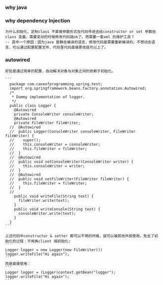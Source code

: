 ### why java

### why dependency Injection

    为什么初始化、定制class 不直接参数形式在代码传进去给constructor or set 参数给class 变量。需要变动的时候修改代码就ok了。而需要一套xml 的维护工具？ 
    -- 其中一个原因：因为java 是静态编译的语言，修改代码是需要重新编译的，不想动态语言，可以通过配置配置文件、代码里代码直接更改就可以上了。

### autowired

    好处是通过简单的配置，自动解决对象与对象之间的依赖于初始化。

    ```
      package com.caveofprogramming.spring.test;
      import org.springframework.beans.factory.annotation.Autowired;
      /*
       * Dummy implementation of logger.
       */
      public class Logger {
        @Autowired
        private ConsoleWriter consoleWriter;
        @Autowired
        private FileWriter fileWriter;        
      //  @Autowired
      //  public Logger(ConsoleWriter consoleWriter, FileWriter fileWriter) {
      //    super();
      //    this.consoleWriter = consoleWriter;
      //    this.fileWriter = fileWriter;
      //  }
      //  @Autowired
      //  public void setConsoleWriter(ConsoleWriter writer) {
      //    this.consoleWriter = writer;
      //  }
      //  @Autowired
      //  public void setFileWriter(FileWriter fileWriter) {
      //    this.fileWriter = fileWriter;
      //  }
      //  
        public void writeFile(String text) {
          fileWriter.write(text);
        }      
        public void writeConsole(String text) {
          consoleWriter.write(text);
        }
      }
    ```

    上述代码中constructor & setter 都可以不用的时候，就可以被其他外部使用。免去了初始化的过程：不用再client 端初始化:
    ```
    Logger logger = new Logger(new FileWriter())
    logger.writeFile("Hi again");
    ```
    而是直接使用：
    ```
    Logger logger = (Logger)context.getBean("logger");        
    logger.writeFile("Hi again");
    ```
    
